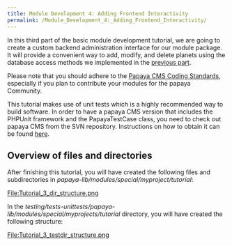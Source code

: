 ```yaml
---
title: Module Development 4: Adding Frontend Interactivity
permalink: /Module_Development_4:_Adding_Frontend_Interactivity/
---
```


In this third part of the basic module development tutorial, we are going to create a custom backend administration interface for our module package. It will provide a convenient way to add, modify, and delete planets using the database access methods we implemented in the [previous part](/Module_Development_2:_Adding_Database_Support.md).

Please note that you should adhere to the [Papaya CMS Coding Standards](/Papaya_CMS_Coding_Standards.md), especially if you plan to contribute your modules for the papaya Community.

This tutorial makes use of unit tests which is a highly recommended way to build software. In order to have a papaya CMS version that includes the PHPUnit framework and the PapayaTestCase class, you need to check out papaya CMS from the SVN repository. Instructions on how to obtain it can be found [here](http://www.papaya-cms.com/download.990.en.html#svn).

Overview of files and directories
---------------------------------

After finishing this tutorial, you will have created the following files and subdirectories in *papaya-lib/modules/special/myproject/tutorial*:

[<File:Tutorial_3_dir_structure.png>](/File:Tutorial_3_dir_structure.png.md)

In the *testing/tests-unittests/papaya-lib/modules/special/myprojects/tutorial* directory, you will have created the following structure:

[<File:Tutorial_3_testdir_structure.png>](/File:Tutorial_3_testdir_structure.png.md)